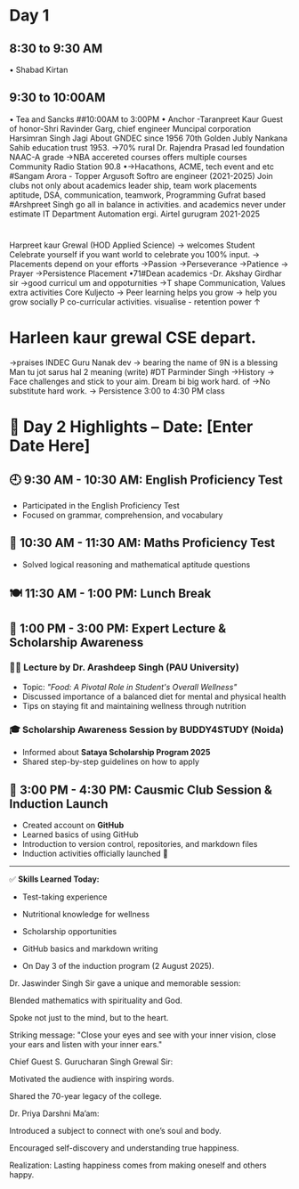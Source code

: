 # Day 1
## 8:30 to 9:30 AM
• Shabad Kirtan
## 9:30 to 10:00AM
• Tea and Sancks
##10:00AM to 3:00PM 
• Anchor -Taranpreet Kaur
Guest of  honor-Shri Ravinder Garg, chief engineer Muncipal corporation
Harsimran Singh Jagi
About GNDEC
since 1956
70th Golden Jubly
Nankana Sahib education trust 1953.
→70% rural
Dr. Rajendra Prasad led foundation
NAAC-A grade
→NBA accereted courses
offers multiple courses
Community Radio Station 90.8
•→Hacathons, ACME, tech event and etc
#Sangam Arora - Topper
Argusoft
Softro are engineer (2021-2025)
Join clubs
not only about academics leader ship, team work
placements
aptitude, DSA, communication, teamwork, Programming
Gufrat based
#Arshpreet Singh
go all in
balance in activities.
and academics
never under estimate
IT Department Automation ergi. Airtel gurugram
2021-2025
#
Harpreet kaur Grewal
(HOD Applied Science)
→
welcomes Student Celebrate yourself if you want world to celebrate you
100% input.
→ Placements depend on your efforts
→Passion
→Perseverance
→Patience
→ Prayer
→Persistence
Placement
•71#Dean academics -Dr. Akshay Girdhar sir
→good curricul um and oppoturnities
→T shape
Communication, Values extra activities
Core
Kuljecto
→ Peer learning helps you grow
→
help you grow socially P co-curricular activities.
visualise - retention power ↑
# Harleen kaur grewal CSE depart.
→praises INDEC
Guru Nanak dev 
→
bearing the name of 9N is a blessing
Man tu jot sarus hal
2
meaning (write)
#DT
Parminder Singh
→History
→ Face challenges and stick to your aim.
Dream bi big
work hard.
of →No substitute hard work.
→ Persistence
 3:00 to 4:30 PM class


 # 🌟 Day 2 Highlights – Date: [Enter Date Here]

## 🕘 9:30 AM - 10:30 AM: English Proficiency Test  
- Participated in the English Proficiency Test  
- Focused on grammar, comprehension, and vocabulary  

## 🔢 10:30 AM - 11:30 AM: Maths Proficiency Test  
- Solved logical reasoning and mathematical aptitude questions  

## 🍽️ 11:30 AM - 1:00 PM: Lunch Break  

## 🧠 1:00 PM - 3:00 PM: Expert Lecture & Scholarship Awareness  
### 🧑‍🏫 Lecture by Dr. Arashdeep Singh (PAU University)  
- Topic: *"Food: A Pivotal Role in Student's Overall Wellness"*  
- Discussed importance of a balanced diet for mental and physical health  
- Tips on staying fit and maintaining wellness through nutrition  

### 🎓 Scholarship Awareness Session by BUDDY4STUDY (Noida)  
- Informed about **Sataya Scholarship Program 2025**  
- Shared step-by-step guidelines on how to apply  

## 🚀 3:00 PM - 4:30 PM: Causmic Club Session & Induction Launch  
- Created account on **GitHub**  
- Learned basics of using GitHub  
- Introduction to version control, repositories, and markdown files  
- Induction activities officially launched 🎉  

---

✅ **Skills Learned Today:**  
- Test-taking experience  
- Nutritional knowledge for wellness  
- Scholarship opportunities  
- GitHub basics and markdown writing

- On Day 3 of the induction program (2 August 2025).

Dr. Jaswinder Singh Sir gave a unique and memorable session:

Blended mathematics with spirituality and God.

Spoke not just to the mind, but to the heart.

Striking message: "Close your eyes and see with your inner vision, close your ears and listen with your inner ears."


Chief Guest S. Gurucharan Singh Grewal Sir:

Motivated the audience with inspiring words.

Shared the 70-year legacy of the college.


Dr. Priya Darshni Ma’am:

Introduced a subject to connect with one’s soul and body.

Encouraged self-discovery and understanding true happiness.

Realization: Lasting happiness comes from making oneself and others happy.



 
